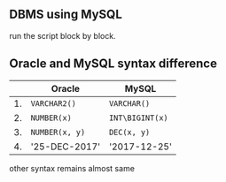 ## DBMS using MySQL  
run the script block by block.  

## Oracle and MySQL syntax difference
|| Oracle | MySQL |
|-|-|-|
|1.|`VARCHAR2()`|`VARCHAR()`|
|2.|`NUMBER(x)`|`INT\BIGINT(x)`|
|3.|`NUMBER(x, y)`|`DEC(x, y)`|
|4.|'25-DEC-2017'|'2017-12-25'|

other syntax remains almost same  
